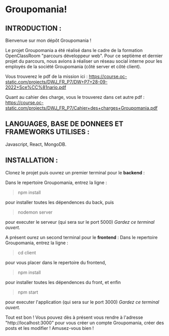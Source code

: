 # Groupomania!


## INTRODUCTION :

 Bienvenue sur mon dépôt Groupomania !
 
 Le projet Groupomania a été réalisé dans le cadre de la formation OpenClassRoom "parcours développeur web".
 Pour ce septième et dernier projet du parcours, nous avions à réaliser un réseau social interne pour les employés de la société Groupomania (côté server et côté client).
 
 Vous trouverez le pdf de la mission ici :
 https://course.oc-static.com/projects/DWJ_FR_P7/DW+P7+28-09-2022+Sce%CC%81nario.pdf
 
 Quant au cahier des charge, vous le trouverez dans cet autre pdf :
 https://course.oc-static.com/projects/DWJ_FR_P7/Cahier+des+charges+Groupomania.pdf
 
 
 ## LANGUAGES, BASE DE DONNEES ET FRAMEWORKS UTILISES :
 Javascript, React, MongoDB.
 
 
 ## INSTALLATION :
 Clonez le projet puis ouvrez un premier terminal pour le **backend** :
 
 Dans le repertoire Groupomania, entrez la ligne : 
 >npm install
 
 pour installer toutes les dépendences du back,
 puis 
 >nodemon server
 
 pour executer le serveur (qui sera sur le port 5000)
 *Gardez ce terminal ouvert.*
 
 A présent ourez un second terminal pour le **frontend** :
 Dans le repertoire Groupomania, entrez la ligne : 
 >cd client
 
 pour vous placer dans le repertoire du frontend,
 >npm install
 
 pour installer toutes les dépendences du front,
 et enfin
  >npm start

 pour executer l'application (qui sera sur le port 3000)
 *Gardez ce terminal ouvert.*
 
 Tout est bon ! 
 Vous pouvez dès à présent vous rendre à l'adresse "http://localhost:3000" 
 pour vous créer un compte Groupomania, créer des posts et les modifier !
 Amusez-vous bien !
